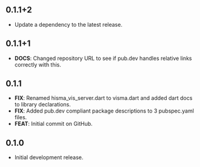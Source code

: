 ## 0.1.1+2

 - Update a dependency to the latest release.

## 0.1.1+1

 - **DOCS**: Changed repository URL to see if pub.dev handles relative links correctly with this.

## 0.1.1

 - **FIX**: Renamed hisma_vis_server.dart to visma.dart and added dart docs to library declarations.
 - **FIX**: Added pub.dev compliant package descriptions to 3 pubspec.yaml files.
 - **FEAT**: Initial commit on GitHub.

## 0.1.0

- Initial development release.
